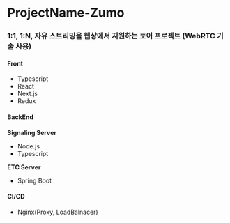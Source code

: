 # ProjectName-Zumo

### 1:1, 1:N, 자유 스트리밍을 웹상에서 지원하는 토이 프로젝트 (WebRTC 기술 사용)
#### Front
- Typescript 
- React 
- Next.js 
- Redux 
 
#### BackEnd
**Signaling Server** 
- Node.js
- Typescript 
 
**ETC Server**
- Spring Boot

#### CI/CD
- Nginx(Proxy, LoadBalnacer)
